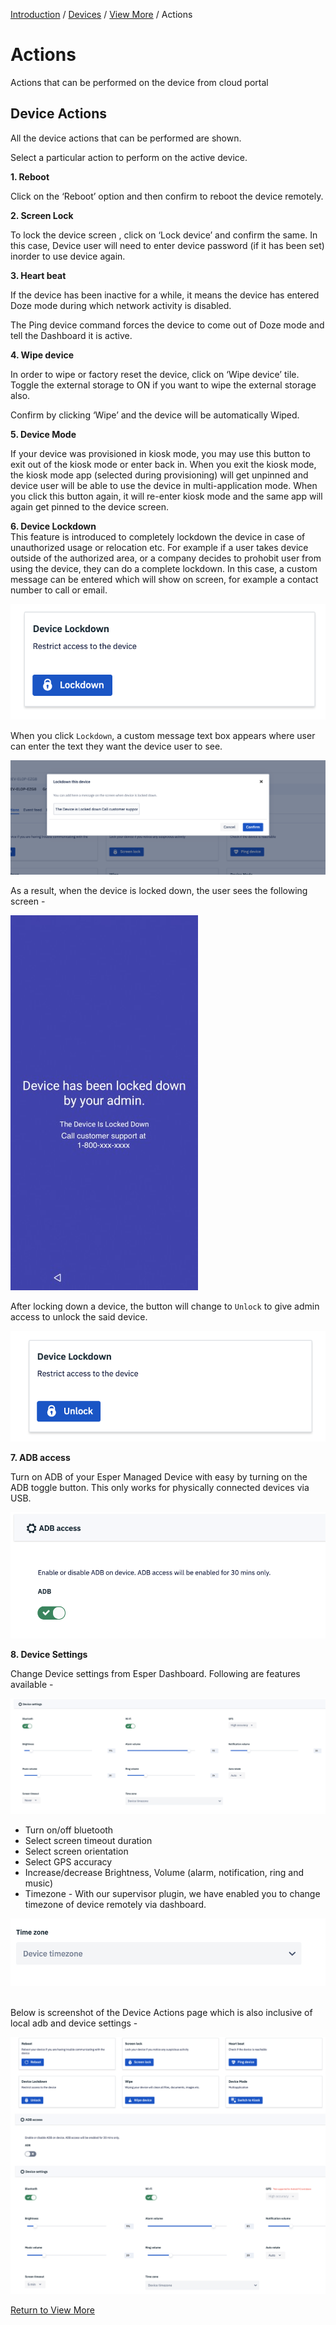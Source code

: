 [Introduction](../../../../console.md) / [Devices](../../index.md) / [View More](../index.md) / Actions

# Actions

Actions that can be performed on the device from cloud portal

## Device Actions

All the device actions that can be performed are shown.

Select a particular action to perform on the active device.

**1\. Reboot**

Click on the ‘Reboot’ option and then confirm to reboot the device remotely.

**2\. Screen Lock**

To lock the device screen , click on ‘Lock device’ and confirm the same. In this case, Device user will need to enter device password (if it has been set) inorder to use device again.

**3\. Heart beat**

If the device has been inactive for a while, it means the device has entered Doze mode during which network activity is disabled.

The Ping device command forces the device to come out of Doze mode and tell the Dashboard it is active.

**4. Wipe device**

In order to wipe or factory reset the device, click on ‘Wipe device’ tile. Toggle the external storage to ON if you want to wipe the external storage also.

Confirm by clicking ‘Wipe’ and the device will be automatically Wiped.

**5. Device Mode**

If your device was provisioned in kiosk mode, you may use this button to exit out of the kiosk mode or enter back in. When you exit the kiosk mode, the kiosk mode app (selected during provisioning) will get unpinned and device user will be able to use the device in multi-application mode. When you click this button again, it will re-enter kiosk mode and the same app will again get pinned to the device screen.

**6. Device Lockdown** <Badge text="New" type="tip"/> <br> This feature is introduced to completely lockdown the device in case of unauthorized usage or relocation etc. For example if a user takes device outside of the authorized area, or a company decides to prohobit user from using the device, they can do a complete lockdown. In this case, a custom message can be entered which will show on screen, for example a contact number to call or email.

![](../../../../assets/devicelockdown/lockdown1.png)

When you click `Lockdown`, a custom message text box appears where user can enter the text they want the device user to see.

![](../../../../assets/devicelockdown/lockdown3.png)

As a result, when the device is locked down, the user sees the following screen -

![](../../../../assets/devicelockdown/lockdown4.png)

After locking down a device, the button will change to `Unlock` to give admin access to unlock the said device.

![](../../../../assets/devicelockdown/lockdown2.png)

**7. ADB access**

Turn on ADB of your Esper Managed Device with easy by turning on the ADB toggle button. This only works for physically connected devices via USB.

![](../../../../assets/adb/adb1.png)

**8. Device Settings**

Change Device settings from Esper Dashboard. Following are features available -

![](../../../../assets/settings/settings.png)

* Turn on/off bluetooth <br>
* Select screen timeout duration <br>
* Select screen orientation <br>
* Select GPS accuracy <br>
* Increase/decrease Brightness, Volume (alarm, notification, ring and music) <br>
* Timezone <Badge text="New" type="tip"/> - With our supervisor plugin, we have enabled you to change timezone of device remotely via dashboard.

![](../../../../assets/settings/timezone.png)

<br>
Below is screenshot of the Device Actions page which is also inclusive of local adb and device settings -

![Device Management](../../../../assets/OLD_DASHBOARD/Device-actions.png)

[Return to View More](../index.md)
